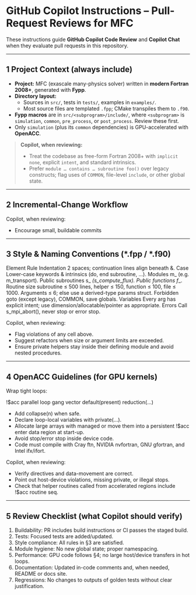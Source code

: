 # GitHub Copilot Instructions – Pull-Request Reviews for MFC

These instructions guide **GitHub Copilot Code Review** and **Copilot Chat** when they evaluate pull requests in this repository.

---

## 1  Project Context (always include)

* **Project:** MFC (exascale many-physics solver) written in **modern Fortran 2008+**, generated with **Fypp**.
* **Directory layout:**  
  * Sources in `src/`, tests in `tests/`, examples in `examples/`.  
  * Most source files are templated `.fpp`; CMake transpiles them to `.f90`.
* **Fypp macros** are in `src/<subprogram>/include/`, where `<subprogram>` is `simulation`, `common`, `pre_process`, or `post_process`. Review these first.
* Only `simulation` (plus its `common` dependencies) is GPU-accelerated with **OpenACC**.

> **Copilot, when reviewing:**  
> * Treat the codebase as free-form Fortran 2008+ with `implicit none`, explicit `intent`, and standard intrinsics.  
> * Prefer `module … contains … subroutine foo()` over legacy constructs; flag uses of `COMMON`, file-level `include`, or other global state.

---

## 2  Incremental-Change Workflow

Copilot, when reviewing:
* Encourage small, buildable commits

---

## 3  Style & Naming Conventions (*.fpp / *.f90)

Element	Rule
Indentation	2 spaces; continuation lines align beneath &.
Case	Lower-case keywords & intrinsics (do, end subroutine, …).
Modules	m_<feature> (e.g. m_transport).
Public subroutines	s_<verb>_<noun> (s_compute_flux).
Public functions	f_<verb>_<noun>.
Routine size	subroutine ≤ 500 lines, helper ≤ 150, function ≤ 100, file ≤ 1000.
Arguments	≤ 6; else use a derived-type params struct.
Forbidden	goto (except legacy), COMMON, save globals.
Variables	Every arg has explicit intent; use dimension/allocatable/pointer as appropriate.
Errors	Call s_mpi_abort(<msg>), never stop or error stop.

Copilot, when reviewing:
* Flag violations of any cell above.
* Suggest refactors when size or argument limits are exceeded.
* Ensure private helpers stay inside their defining module and avoid nested procedures.

---

## 4  OpenACC Guidelines (for GPU kernels)

Wrap tight loops:

!$acc parallel loop gang vector default(present) reduction(...)

*	Add collapse(n) when safe.
*	Declare loop-local variables with private(...).
*	Allocate large arrays with managed or move them into a persistent !$acc enter data region at start-up.
*	Avoid stop/error stop inside device code.
*	Code must compile with Cray ftn, NVIDIA nvfortran, GNU gfortran, and Intel ifx/ifort.

Copilot, when reviewing:
* Verify directives and data-movement are correct.
* Point out host-device violations, missing private, or illegal stops.
* Check that helper routines called from accelerated regions include !$acc routine seq.

---

## 5  Review Checklist (what Copilot should verify)

1.	Buildability: PR includes build instructions or CI passes the staged build.
2.	Tests: Focused tests are added/updated.
3.	Style compliance: All rules in §3 are satisfied.
4.	Module hygiene: No new global state; proper namespacing.
5.	Performance: GPU code follows §4; no large host/device transfers in hot loops.
6.	Documentation: Updated in-code comments and, when needed, README or docs site.
7.	Regressions: No changes to outputs of golden tests without clear justification.
